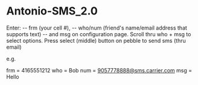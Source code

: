 Antonio-SMS_2.0
===============

Enter: 
-- frm (your cell #), 
-- who/num (friend's name/email address that supports text) 
-- and msg
on configuration page.
Scroll thru who + msg to select options.
Press select (middle) button on pebble to send sms (thru email)

e.g. 

frm = 4165551212
who = Bob
num = 9057778888@sms.carrier.com
msg = Hello

